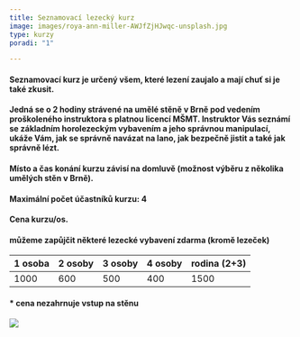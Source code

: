 ```yaml
---
title: Seznamovací lezecký kurz
image: images/roya-ann-miller-AWJfZjHJwqc-unsplash.jpg
type: kurzy
poradi: "1"

---
```

#### **Seznamovací kurz je určený všem, které lezení zaujalo a mají chuť si je také zkusit.**

#### 

#### **Jedná se o 2 hodiny strávené na umělé stěně v Brně pod vedením proškoleného instruktora s platnou licencí MŠMT. Instruktor Vás seznámí se základním horolezeckým vybavením a jeho správnou manipulací, ukáže Vám, jak se správně navázat na lano, jak bezpečně jistit a také jak správně lézt.**

#### **Místo a čas konání kurzu závisí na domluvě (možnost výběru z několika umělých stěn v Brně).**

#### **Maximální počet účastníků kurzu: 4**

#### **Cena kurzu/os.**

#### **můžeme zapůjčit některé lezecké vybavení zdarma (kromě lezeček)**

| 1 osoba | 2 osoby | 3 osoby | 4 osoby | rodina (2+3) |
| --- | --- | --- | --- | --- |
| 1000 | 600 | 500 | 400 | 1500 |

#### * cena nezahrnuje vstup na stěnu

![](/images/jonathan-j-castellon-32AwP3Wisa8-unsplash-1.jpg)